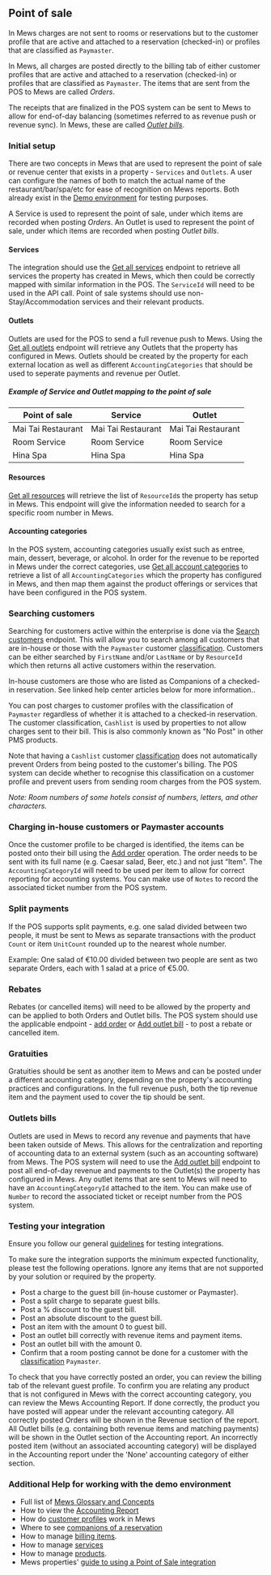 ## Point of sale

In Mews charges are not sent to rooms or reservations but to the customer profile that are active and attached to a reservation (checked-in) or profiles that are classified as `Paymaster`. 

In Mews, all charges are posted directly to the billing tab of either customer profiles that are active and attached to a reservation (checked-in) or profiles that are classified as `Paymaster`. The items that are sent from the POS to Mews are called *Orders*.

The receipts that are finalized in the POS system can be sent to Mews to allow for end-of-day balancing (sometimes referred to as revenue push or revenue sync). In Mews, these are called *[Outlet bills](#outlet-bills)*. 


### Initial setup

There are two concepts in Mews that are used to represent the point of sale or revenue center that exists in a property - `Services` and `Outlets`. A user can configure the names of both to match the actual name of the restaurant/bar/spa/etc for ease of recognition on Mews reports. Both already exist in the [Demo environment](../guidelines.md#demo-environments) for testing purposes.

A Service is used to represent the point of sale, under which items are recorded when posting *Orders*. 
An Outlet is used to represent the point of sale, under which items are recorded when posting *Outlet bills*.

#### Services
The integration should use the [Get all services](../operations/services.md#get-all-services) endpoint to retrieve all services the property has created in Mews, which then could be correctly mapped with similar information in the POS. The `ServiceId` will need to be used in the API call. Point of sale systems should use non-Stay/Accommodation services and their relevant products.

#### Outlets
Outlets are used for the POS to send a full revenue push to Mews. Using the [Get all outlets](../operations/enterprises.md#get-all-outlets) endpoint will retrieve any Outlets that the property has configured in Mews. Outlets should be created by the property for each external location as well as different `AccountingCategories` that should be used to seperate payments and revenue per Outlet.

##### Example of Service and Outlet mapping to the point of sale

| Point of sale | Service | Outlet | 
| --- | --- | --- |
| Mai Tai Restaurant | Mai Tai Restaurant | Mai Tai Restaurant |
| Room Service | Room Service | Room Service |
| Hina Spa | Hina Spa | Hina Spa |

#### Resources

[Get all resources](../operations/enterprises.md#get-all-resources) will retrieve the list of `ResourceId`s the property has setup in Mews. This endpoint will give the information needed to search for a specific room number in Mews. 

#### Accounting categories

In the POS system, accounting categories usually exist such as entree, main, dessert, beverage, or alcohol. In order for the revenue to be reported in Mews under the correct categories, use [Get all account categories](../operations/finance.md#get-all-accounting-categories) to retrieve a list of all `AccountingCategories` which the property has configured in Mews, and then map them against the product offerings or services that have been configured in the POS system. 

### Searching customers

Searching for customers active within the enterprise is done via the [Search customers](../operations/customers.md#search-customers) endpoint. This will allow you to search among all customers that are in-house or those with the `Paymaster` customer [classification](../operations/customers.md#customer-classification). Customers can be either searched by `FirstName` and/or `LastName` or by `ResourceId` which then returns all active customers within the reservation. 

In-house customers are those who are listed as Companions of a checked-in reservation. See linked help center articles below for more information.. 

You can post charges to customer profiles with the classification of `Paymaster` regardless of whether it is attached to a checked-in reservation. The customer classification, `Cashlist` is used by properties to not allow charges sent to their bill. This is also commonly known as "No Post" in other PMS products.

Note that having a `Cashlist` customer [classification](../operations/customers.md#customer-classification) does not automatically prevent Orders from being posted to the customer's billing. The POS system can decide whether to recognise this classification on a customer profile and prevent users from sending room charges from the POS system.

*Note: Room numbers of some hotels consist of numbers, letters, and other characters.*

### Charging in-house customers or Paymaster accounts

Once the customer profile to be charged is identified, the items can be posted onto their bill using the [Add order](../operations/services.md#add-order) operation. The order needs to be sent with its full name (e.g. Caesar salad, Beer, etc.) and not just “Item". The `AccountingCategoryId` will need to be used per item to allow for correct reporting for accounting systems. You can make use of `Notes` to record the associated ticket number from the POS system.

### Split payments

If the POS supports split payments, e.g. one salad divided between two people, it must be sent to Mews as separate transactions with the product `Count` or item `UnitCount` rounded up to the nearest whole number. 

Example: One salad of €10.00 divided between two people are sent as two separate Orders, each with 1 salad at a price of €5.00.

### Rebates

Rebates (or cancelled items) will need to be allowed by the property and can be applied to both Orders and Outlet bills. The POS system should use the applicable endpoint - [add order](../operations/services.md#add-order) or [Add outlet bill](../operations/finance.md#add-outlet-bills) - to post a rebate or cancelled item.

### Gratuities

Gratuities should be sent as another item to Mews and can be posted under a different accounting category, depending on the property's accounting practices and configurations. In the full revenue push, both the tip revenue item and the payment used to cover the tip should be sent.

### Outlets bills

Outlets are used in Mews to record any revenue and payments that have been taken outside of Mews. This allows for the centralization and reporting of accounting data to an external system (such as an accounting software) from Mews. The POS system will need to use the [Add outlet bill](../operations/finance.md#add-outlet-bills) endpoint to post all end-of-day revenue and payments to the Outlet(s) the property has configured in Mews. Any outlet items that are sent to Mews will need to have an `AccountingCategoryId` attached to the item. You can make use of `Number` to record the associated ticket or receipt number from the POS system.

### Testing your integration

Ensure you follow our general [guidelines](../guidelines.md) for testing integrations.

To make sure the integration supports the minimum expected functionality, please test the following operations. Ignore any items that are not supported by your solution or required by the property.
* Post a charge to the guest bill (in-house customer or Paymaster).
* Post a split charge to separate guest bills.
* Post a % discount to the guest bill.
* Post an absolute discount to the guest bill.
* Post an item with the amount 0 to guest bill.
* Post an outlet bill correctly with revenue items and payment items.
* Post an outlet bill with the amount 0.
* Confirm that a room posting cannot be done for a customer with the [classification](../operations/customers.md#customer-classification) `Paymaster`.

To check that you have correctly posted an order, you can review the billing tab of the relevant guest profile. To confirm you are relating any product that is not configured in Mews with the correct accounting category, you can review the Mews Accounting Report. If done correctly, the product you have posted will appear under the relevant accounting category. All correctly posted Orders will be shown in the Revenue section of the report. All Outlet bills (e.g. containing both revenue items and matching payments) will be shown in the Outlet section of the Accounting report. An incorrectly posted item (without an associated accounting category) will be displayed in the Accounting report under the 'None' accounting category of either section. 

### Additional Help for working with the demo environment

- Full list of [Mews Glossary and Concepts](https://help.mews.com/en/articles/4476514-mews-glossary-for-connector-api-partners)
- How to view the [Accounting Report](https://intercom.help/mews-systems/en/articles/4245918-accounting-report)
- How do [customer profiles](https://help.mews.com/en/articles/4245538-create-a-customer-profile) work in Mews 
- Where to see [companions of a reservation](https://help.mews.com/en/articles/4397097-add-a-companion-to-the-reservation)
- How to manage [billing items](https://intercom.help/mews-systems/en/articles/4245416-add-move-or-remove-items-from-open-bills). 
- How to manage [services](https://intercom.help/mews-systems/en/articles/4244364-understanding-services) 
- How to manage [products](https://intercom.help/mews-systems/en/articles/4244370-create-or-delete-a-product). 
- Mews properties' [guide to using a Point of Sale integration](https://help.mews.com/en/articles/4245649-point-of-sale-integrations-for-commander)
